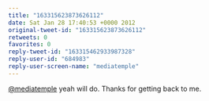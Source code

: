 ```yaml
---
title: "163315623873626112"
date: Sat Jan 28 17:40:53 +0000 2012
original-tweet-id: "163315623873626112"
retweets: 0
favorites: 0
reply-tweet-id: "163315462933987328"
reply-user-id: "684983"
reply-user-screen-name: "mediatemple"
---
```

<a href="https://twitter.com/mediatemple">@mediatemple</a> yeah will do. Thanks for getting back to me.

